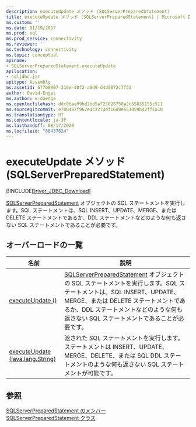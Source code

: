 ```yaml
---
description: executeUpdate メソッド (SQLServerPreparedStatement)
title: executeUpdate メソッド (SQLServerPreparedStatement) | Microsoft Docs
ms.custom: ''
ms.date: 01/19/2017
ms.prod: sql
ms.prod_service: connectivity
ms.reviewer: ''
ms.technology: connectivity
ms.topic: conceptual
apiname:
- SQLServerPreparedStatement.executeUpdate
apilocation:
- sqljdbc.jar
apitype: Assembly
ms.assetid: 677b0907-316e-40f2-a0d9-d4d0872c7f52
author: David-Engel
ms.author: v-daenge
ms.openlocfilehash: ddc06aa99bd2bd5a725028750a2c55835155c511
ms.sourcegitcommit: e700497f962e4c2274df16d9e651059b42ff1a10
ms.translationtype: HT
ms.contentlocale: ja-JP
ms.lasthandoff: 08/17/2020
ms.locfileid: "88437624"
---
```

# <a name="executeupdate-method-sqlserverpreparedstatement"></a>executeUpdate メソッド (SQLServerPreparedStatement)
[!INCLUDE[Driver_JDBC_Download](../../../includes/driver_jdbc_download.md)]

  [SQLServerPreparedStatement](../../../connect/jdbc/reference/sqlserverpreparedstatement-class.md) オブジェクトの SQL ステートメントを実行します。SQL ステートメントは、SQL INSERT、UPDATE、MERGE、または DELETE ステートメントであるか、DDL ステートメントなどのような何も返さない SQL ステートメントであることが必要です。  
  
## <a name="overload-list"></a>オーバーロードの一覧  
  
|名前|説明|  
|----------|-----------------|  
|[executeUpdate ()](../../../connect/jdbc/reference/executeupdate-method.md)|[SQLServerPreparedStatement](../../../connect/jdbc/reference/sqlserverpreparedstatement-class.md) オブジェクトの SQL ステートメントを実行します。SQL ステートメントは、SQL INSERT、UPDATE、MERGE、または DELETE ステートメントであるか、DDL ステートメントなどのような何も返さない SQL ステートメントであることが必要です。|  
|[executeUpdate (java.lang.String)](../../../connect/jdbc/reference/executeupdate-method-java-lang-string.md)|渡された SQL ステートメントを実行します。ステートメントは INSERT、UPDATE、MERGE、DELETE、または SQL DDL ステートメントのような何も返さない SQL ステートメントが可能です。|  
  
## <a name="see-also"></a>参照  
 [SQLServerPreparedStatement のメンバー](../../../connect/jdbc/reference/sqlserverpreparedstatement-members.md)   
 [SQLServerPreparedStatement クラス](../../../connect/jdbc/reference/sqlserverpreparedstatement-class.md)  
  
  
